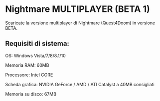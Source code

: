 # Nightmare MULTIPLAYER (BETA 1)
Scaricate la versione multiplayer di Nightmare (Quest4Doom)
in versione BETA.

Requisiti di sistema:
-
OS:  Windows Vista/7/8/8.1/10

Memoria RAM:  60MB

Processore:   Intel CORE

Scheda grafica:   NVIDIA GeForce / AMD / ATI Catalyst a 40MB consigliati

Memoria su disco:   67MB
